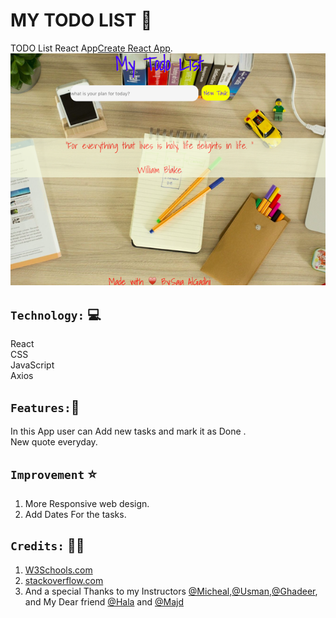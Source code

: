 

 # MY  TODO LIST 📝
 TODO List React App[Create React App]().<br>
![screenshot](public/Mytodo2.png)


## `Technology:` 💻

React <br>
CSS <br>
JavaScript<br>
Axios 


## `Features:`🚀

In this App user can Add new tasks and mark it as Done .<br>
New quote everyday. 

## `Improvement` ⭐️
1. More Responsive web design.<br>
2. Add Dates For the tasks.


## `Credits:` 🙏🏻

1. [W3Schools.com](www.w3schools.com)
2. [stackoverflow.com](www.stackoverflow.com)
3. And a special Thanks to my Instructors [@Micheal](https://github.com/micfin),[@Usman](https://github.com/usmanbashir),[@Ghadeer](https://github.com/ghadeer-x/), and My Dear friend [@Hala](https://github.com/hala-almaimoni) and [@Majd](https://github.com/glllory)